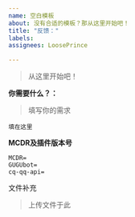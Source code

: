 ```yaml
---
name: 空白模板
about: 没有合适的模板？那从这里开始吧！
title: "反馈："
labels: 
assignees: LoosePrince

---
```


> 从这里开始吧！

 **你需要什么？：**
> 填写你的需求
```
填在这里
```

**MCDR及插件版本号**
 
 ```
 MCDR=
 GUGUbot=
cq-qq-api=
 ```

 文件补充
 > 上传文件于此

